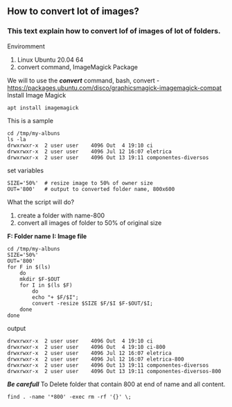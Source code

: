 ## How to convert lot of images?
### This text explain how to convert lof of images of lot of folders.

Enviromment
1.	Linux Ubuntu 20.04 64
2.	convert command, ImageMagick Package

We will to use the ***convert*** command, bash, convert - https://packages.ubuntu.com/disco/graphicsmagick-imagemagick-compat
Install Image Magick
```
apt install imagemagick
```

This is a sample
```
cd /tmp/my-albuns
ls -la
drwxrwxr-x  2 user user    4096 Out  4 19:10 ci
drwxrwxr-x  2 user user    4096 Jul 12 16:07 eletrica
drwxrwxr-x  2 user user    4096 Out 13 19:11 componentes-diversos
```

set variables
```
SIZE='50%'	# resize image to 50% of owner size
OUT='800'	# output to converted folder name, 800x600
```

What the script will do?
1.	create a folder with name-800
2.	convert all images of folder to 50% of original size

**F: Folder name**
**I: Image file**
```
cd /tmp/my-albuns
SIZE='50%'
OUT='800'
for F in $(ls)
	do
	mkdir $F-$OUT
	for I in $(ls $F)
		do
		echo "+ $F/$I";
		convert -resize $SIZE $F/$I $F-$OUT/$I;
	done
done
```

output
```
drwxrwxr-x  2 user user    4096 Out  4 19:10 ci
drwxrwxr-x  2 user user    4096 Out  4 19:10 ci-800
drwxrwxr-x  2 user user    4096 Jul 12 16:07 eletrica
drwxrwxr-x  2 user user    4096 Jul 12 16:07 eletrica-800
drwxrwxr-x  2 user user    4096 Out 13 19:11 componentes-diversos
drwxrwxr-x  2 user user    4096 Out 13 19:11 componentes-diversos-800
```
***Be carefull*** To Delete folder that contain 800 at end of name and all content.
```
find . -name '*800' -exec rm -rf '{}' \;
```
